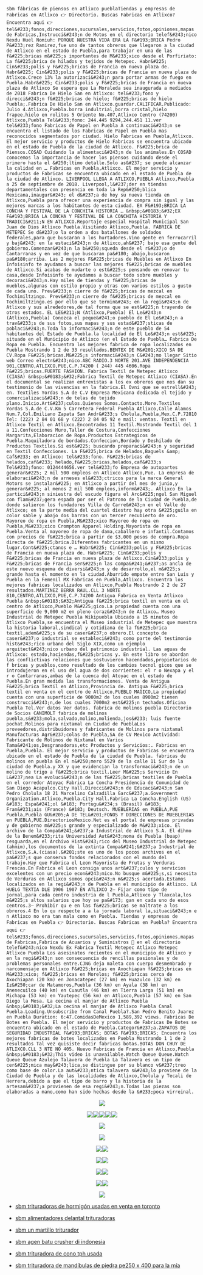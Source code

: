 
```
sbm fábricas de piensos en atlixco pueblaTiendas y empresas de Fabricas en Atlixco 👉 Directorio. Buscas Fabricas en Atlixco? Encuentra aqui 👉 tel&#233;fonos,direcciones,sucursales,servicios,fotos,opiniones,mapas de Fabricas,Instrucci&#243;n de Motos en el directorio telef&#243;nico Nexdu Huel Nomiuh: PORQUE NUESTRA VIDA ERA LA F&#193;BRICA Pedro P&#233;rez Ramirez,fue uno de tantos obreros que llegaron a la ciudad de Atlixco en el estado de Puebla,para trabajar en una de las f&#225;bricas m&#225;s importantes de M&#233;xico desde el Porfiriato: La f&#225;brica de hilados y tejidos de Metepec. Habr&#225; Cin&#233;polis y F&#225;bricas de Francia en nueva plaza de. Habr&#225; Cin&#233;polis y F&#225;bricas de Francia en nueva plaza de Atlixco.Crece 13% la autorizaci&#243;n para portar armas de fuego en Puebla.Habr&#225; Cin&#233;polis y F&#225;bricas de Francia en nueva plaza de Atlixco Se espera que La Moraleda sea inaugurada a mediados de 2018 Fabrica De Hielo San en Atlixco: tel&#233;fono y direcci&#243;n f&#225;bricas de hielo; f&#225;bricas de hielo Puebla;.Fabrica De Hielo San en Atlixco.guardar.CALIFICAR.Publicado: Julio 4.Atlixco,Puebla.borra indultrial,borra cristal,hielo frapee,hielo en rolitos 5 Oriente No.407,Atlixco Centro (74200) Atlixco,Puebla Tel&#233;fono: 244.445 9294,244.451 11.ver tel&#233;fono Fabricas de Papel en Puebla A continuaci&#243;n se encuentra el listado de los Fabricas de Papel en Puebla mas reconocidos segmentados por ciudad. Hielo Fabricas en Puebla,Atlixco. El mejor servicio y productos de Hielo Fabricas se encuentra ubicado en el estado de Puebla de la ciudad de Atlixco. F&#225;brica de Piensos.COSAD Cuidando la alimentaci&#243;n de los animales.En COSAD conocemos la importancia de hacer los piensos cuidando desde el primero hasta el &#250;ltimo detalle.Solo as&#237; se puede alcanzar la calidad en … Fabricas en Puebla,Atlixco. El mejor servicio y productos de Fabricas se encuentra ubicado en el estado de Puebla de la ciudad de Atlixco. LIVERPOOL LLEGA A ATLIXCO,PUEBLA Atlixco,Puebla a 25 de septiembre de 2018. Liverpool,l&#237;der en tiendas departamentales con presencia en toda la Rep&#250;blica Mexicana,inaugur&#243; el d&#237;a de hoy su nueva tienda en Atlixco,Puebla para ofrecer una experiencia de compra sin igual y las mejores marcas a los habitantes de esta ciudad. EX F&#193;BRICA LA CONCHA Y FESTIVAL DE LA CONCHITA HISTORIA … &nbsp;&#0183;&#32;EX F&#193;BRICA LA CONCHA Y FESTIVAL DE LA CONCHITA HISTORIA Y TRADICI&#211;N EN ATLIXCO.Reportaje especial Hospital Municipal San Juan de Dios Atlixco Puebla.Visitando Atlixco,Puebla. FABRICA DE METEPEC Se d&#237;o la orden a dos batallones de soldados federales,para que buscaran a los hurtadores.Vino gente en ferrocarril y baj&#243; en la estaci&#243;n de Atlixco,ah&#237; bajo esa gente del gobierno.Comenzar&#243;n la b&#250;squeda desde el r&#237;o de Cantarranas y en vez de que buscaran pa&#180; abajo,buscaron pa&#180;arriba. Las 2 mejores F&#225;bricas de Muebles en Atlixco En Infoisinfo te ayudamos a buscar las mejores f&#225;bricas de muebles de Atlixco.Si acabas de mudarte o est&#225;s pensando en renovar tu casa,desde Infoisinfo te ayudamos a buscar todo sobre muebles y decoraci&#243;n.Hay miles de tiendas y f&#225;bricas de muebles,algunas con estilo propio y otras con varios estilos a gusto de cada uno. Prev&#233;n cierre de f&#225;bricas de mezcal en Tochimiltzingo. Prev&#233;n cierre de f&#225;bricas de mezcal en Tochimiltzingo.es por ello que se termin&#243; en la regi&#243;n de Atlixco y sus alrededores,de tal forma que se est&#225;n trayendo de otros estados. EL LE&#211;N (Atlixco,Puebla) El Le&#243;n (Atlixco,Puebla) Conozca el peque&#241;o pueblo de El Le&#243;n a trav&#233;s de sus fotos,sus mapas y sus estad&#237;sticas de poblaci&#243;n.Toda la informaci&#243;n de este pueblo de 54 habitantes del Estado de Puebla.la localidad de El Le&#243;n est&#225; situado en el Municipio de Atlixco (en el Estado de Puebla… Fabrica De Ropa en Puebla. Encuentra los mejores fabrica de ropa localizados en Puebla Mostrando 1 2 de 33 resultados.BENTEX DE M&#201;XICO SA DE CV.Ropa F&#225;bricas.M&#225;s informaci&#243;n C&#243;mo llegar Sitio web Correo electr&#243;nico.ABC RADIO.3 NORTE 201.AVE INDEPENDENCIA 901,CENTRO,ATLIXCO,PUE,C.P.74200 ( 244) 445 4606.Ropa F&#225;bricas.FUERTE FASHION. Fabrica Textil de Metepec Atlixco (CIASA) &nbsp;&#0183;&#32;Fabrica Textil de Metepec Atlixco (CIASA).En el documental se realizan entrevistas a los ex obreros que nos dan su testimonio de las vivencias en la fabrica.El Ovni que se estrell&#243; en. Textiles Yordas S.A de C.V Empresa Mexicana dedicada el tejido y comercializaci&#243;n de telas de tejido plano.Inicio.Art&#237;culos.Quienes Somos.Contacto.More.Textiles Yordas S.A.de C.V.Km 5 Carretera Federal Puebla Atlixco,Calle Alamos Num.7,Col.Emiliano Zapata San Andr&#233;s Cholula,Puebla,Mex.C.P.72810 Tel: (222) 2 84 01 68 y (222) 2 84 05 92 e mail: ventas. Textil en Atlixco Textil en Atlixco.Encontrados 11 Textil.Mostrando Textil del 1 a 11.Confecciones Muro,Taller de Costura,Confecciones Margarita,Elaboracion de Ropa.Productos Estrategicos de Puebla.Maquiladora de bordados.Confeccion,Bordado y Deshilado de Productos Textiles.Si est&#225; buscando preparaci&#243;n y seguridad en Textil Confecciones. La F&#225;brica de Helados,Baguels &amp; Caf&#233; en Atlixco: tel&#233;fono. F&#225;bricas de helados,caf&#233; helado,f&#225;bricas,helados,caf&#233;s Tel&#233;fono: 0124444656.ver tel&#233;fo Empresa de autopartes generar&#225; 2 mil 500 empleos en Atlixco Atlixco,Pue. La empresa de elaboraci&#243;n de arneses el&#233;ctricos para la marca General Motors se instalar&#225; en Atlixco a partir del mes de junio,y generar&#225; al menos 2 mil 500 empleos,inform&#243;. Atlixco En la partici&#243;n siniestra del escudo figura el Arc&#225;ngel San Miguel con flam&#237;gera espada por ser el Patrono de la Ciudad de Puebla,de donde salieron los fundadores Villa de Carre&#243;n en el Valle de Atlixco; en la parte media del cuartel diestro hay otra &#225;guila en color sable y abajo dos barras con un tercer recubierto de oro. Mayoreo de ropa en Puebla,M&#233;xico Mayoreo de ropa en Puebla,M&#233;xico Crompton Apparel Holding.Mayorista de ropa en Puebla.Venta al mayoreo de ropa de dama,caballero e infantil.Contamos con precios de f&#225;brica a partir de $3,000 pesos de compra.Ropa directa de f&#225;brica.Diferentes fabricantes en un mismo lugar.Cont&#225;ctanos e … Habr&#225; Cin&#233;polis y F&#225;bricas de Francia en nueva plaza de. Habr&#225; Cin&#233;polis y F&#225;bricas de Francia en nueva plaza de Atlixco.Cin&#233;polis y F&#225;bricas de Francia ser&#225;n las compa&#241;&#237;as ancla de este nuevo esquema de diversi&#243;n y de desarrollo,el m&#225;s grande hasta el momento en la ciudad.Aburrido empate entre San Luis y Puebla en la Femenil MX Fabricas en Puebla,Atlixco. Encuentra los mejores fabricas localizados en Atlixco,Puebla Mostrando 2 2 de 27 resultados.MARTINEZ BERRA RAUL.CLL 3 NORTE 810,CENTRO,ATLIXCO,PUE,C.P.74200 Antigua Fabrica en Venta Atlixco Puebla &nbsp;&#0183;&#32;Antigua f&#225;brica textil en venta en el centro de Atlixco,Pueblo M&#225;gico.La propiedad cuenta con una superficie de 9,000 m2 en pleno coraz&#243;n de Atlixco… Museo Industrial de Metepec Puebla Wikipuebla Ubicado a 15 minutos de Atlixco Puebla,se encuentra el Museo industrial de Metepec que muestra la historia laboral,sindical y cotidiana de la f&#225;brica textil,adem&#225;s de su caser&#237;o obrero.El concepto de caser&#237;o industrial se estableci&#243; como parte del testimonio hist&#243;rico urbano del Siglo XIX,como un ejemplo arquitect&#243;nico urbano del patrimonio industrial. Las aguas de Atlixco: estado,haciendas,f&#225;bricas y. En este libro se abordan las conflictivas relaciones que sostuvieron hacendados,propietarios de f bricas y pueblos,como resultado de los cambios tecnol gicos que se introdujeron en el uso del agua de dos corrientes: el r o Nexapa y el r o Cantarranas,ambas de la cuenca del Atoyac en el estado de Puebla.En gran medida las transformaciones. Venta de Antigua F&#225;brica Textil en Atlixco,Provincia de. Antigua F&#225;brica textil en venta en el centro de Atlixco,PUEBLO MAGICO,La propiedad cuenta con una superficie de 9000m2 de los cuales 8900m2 tienen construcci&#243;n,de los cuales 7000m2 est&#225;n techados.Oficina Puebla Tel.Ver datos Ver datos. fabrica de molinos puebla Directorio de Socios CANIMOLT fabrica de molinos puebla,s&#233;mola,salvado,molino,molienda,jos&#233; luis fuente pochat.Molinos para nixtamal en Ciudad de PueblaLos proveedores,distribuidores y fabricantes de Molinos para nixtamal Manufacturas Agr&#237;colas de Puebla,SA de CV Mexico Actividad: Fabricante de Molinos de Nixtamal en Varios Tama&#241;os,Desgranadoras,etc Productos y Servicios:. Fabricas en Puebla,Puebla. El mejor servicio y productos de Fabricas se encuentra ubicado en el estado de Puebla de la ciudad de Puebla. fabricas de molinos en puebla En el n&#250;mero 5529 de la calle 11 Sur de la ciudad de Puebla.y XX y que evidencian la transformaci&#243;n de un molino de trigo a f&#225;brica textil.Leer M&#225;s Servicio En L&#237;nea La evoluci&#243;n de las f&#225;bricas textiles de Puebla en el corredor Atoyac Fabrica La Concha Presidencia de Comunidad de San Diego Acapulco.City Hall.Direcci&#243;n de Educaci&#243;n San Pedro Cholula 18 21 Marcelino Calzadilla Garc&#237;a.Government Organization.Atlixco,Puebla.City Hall.Fabrica La Concha.English (US) &#183; Espa&#241;ol &#183; Portugu&#234;s (Brasil) &#183; Fran&#231;ais (France) &#183; Deutsch. MUEBLERIAS en PUEBLA,PUE Puebla,Puebla GU&#205;A DE TEL&#201;FONOS Y DIRECCIONES DE MUEBLERIAS en PUEBLA,PUE.DirectoriosMexico.Net es el portal de empresas privadas y de gobierno m&#225;s grande y especializado de M&#233;xico. El archivo de la Compa&#241;&#237;a Industrial de Atlixco S.A. El dihmo de la Benem&#233;rita Universidad Aut&#243;noma de Puebla (buap) resguarda,en el Archivo Hist&#243;rico del Museo Industrial de Metepec (ahmim),los documentos de la extinta Compa&#241;&#237;a Industrial de Atlixco,S.A.(ciasa).&#201;ste es uno de los pocos archivos en el pa&#237;s que conserva fondos relacionados con el mundo del trabajo.Hay que Fabrica el Leon Mayorista de Frutas y Verduras Frescas.En Fabrica el Leon consiga unos art&#237;culos y servicios excelentes con un precio econ&#243;mico.No busque m&#225;s,si necesita de Verduras en Atlixco somos opci&#243;n m&#225;s acertada.Estamos localizados en la regi&#243;n de Puebla en el municipio de Atlixco. LA HUELG TEXTIA DLE 1906 1907 EN ATLIXCO 2— Fijar como tipo de jornal,para cada centro industria de l Puebla,Atlixco y Tlaxcala,los m&#225;s altos salarios que hoy se pa&#173; gan en cada uno de esos centros.3— Prohibir qu e en las f&#225;bricas se maltrate a los obreros.4 En lo qu respecte a a la jornada laboral la,situaci&#243;n e n Atlixco no era tan mala como en Puebla. Tiendas y empresas de Fabricas en Puebla 👉 Directorio. Buscas Fabricas en Puebla? Encuentra aqui 👉 tel&#233;fonos,direcciones,sucursales,servicios,fotos,opiniones,mapas de Fabricas,Fabrica de Acuarios y Suministros 👢 en el directorio telef&#243;nico Nexdu Ex Fabrica Textil Metepec Atlixco Metepec Atlixco Puebla Los asesinatos recientes en el municipio de Atlixco y en la regi&#243;n son consecuencia de rencillas pasionales y de problemas personales entre.CJNG deja maleta con cuerpo desmembrado y narcomensaje en Atlixco F&#225;bricas en Axochiapan f&#225;bricas en M&#233;xico; f&#225;bricas en Morelos; f&#225;bricas cerca de Axochiapan (20 km) en Jonacatepec (27 km) en Huazulco (32 km) en Iz&#250;car de Matamoros,Puebla (36 km) en Ayala (38 km) en Anenecuilco (40 km) en Cuautla (46 km) en Tierra Larga (51 km) en Michapa (53 km) en Yautepec (56 km) en Atlixco,Puebla (57 km) en San Diego la Mesa. La cecina el manjar de Atlixco Puebla &nbsp;&#0183;&#32;La cecina el manjar de Atlixco Puebla Canal Puebla.Loading.Unsubscribe from Canal Puebla?.San Pedro Benito Juarez en Puebla Duration: 6:47.ComidasDeMexico 1,589,392 views. Fabricas De Botes en Puebla. El mejor servicio y productos de Fabricas De Botes se encuentra ubicado en el estado de Puebla.Categor&#237;a.ZAPATOS DE SEGURIDAD INDUSTRIAL F&#193;BRICAS; BOTAS F&#193;BRICAS; Encuentra los mejores fabricas de botes localizados en Puebla Mostrando 1 1 de 2 resultados Tal vez quisiste decir fabricas botas.BOTAS DON CHUY DE ATLIXCO.CLL 3 NTE NO 405. Nuevo Fabricas de Francia en Atlixco,Puebla &nbsp;&#0183;&#32;This video is unavailable.Watch Queue Queue.Watch Queue Queue Azulejo Talavera de Puebla La Talavera es un tipo de cer&#225;mica may&#243;lica,se distingue por su blanco v&#237;treo como base de color.La aut&#233;ntica talavera s&#243;lo proviene de la Ciudad de Puebla y de las localidades de Atlixco,Cholula y Tecali de Herrera,debido a que el tipo de barro y la historia de la artesan&#237;a provienen de esa regi&#243;n.Todas las piezas son elaboradas a mano,como han sido hechas desde la &#233;poca virreinal. 
```

<div align="center">

<a href="https://es-crusher.shibang-china.com/github&k=sbm+f%C3%A1bricas+de+piensos+en+atlixco+puebla"><img src="https://static.shibang-china.com/es/crusher/logo.jpg"></a>

<a href="https://es-crusher.shibang-china.com/github&k=sbm+f%C3%A1bricas+de+piensos+en+atlixco+puebla"><img src="https://static.shibang-china.com/es/crusher/index.jpg"></a><a href="https://es-crusher.shibang-china.com/material.htmlgithub&k=sbm+f%C3%A1bricas+de+piensos+en+atlixco+puebla"><img src="https://static.shibang-china.com/es/crusher/material.jpg"></a><a href="https://es-crusher.shibang-china.com/application.htmlgithub&k=sbm+f%C3%A1bricas+de+piensos+en+atlixco+puebla"><img src="https://static.shibang-china.com/es/crusher/application.jpg"></a><a href="https://es-crusher.shibang-china.com/aboutus.htmlgithub&k=sbm+f%C3%A1bricas+de+piensos+en+atlixco+puebla"><img src="https://static.shibang-china.com/es/crusher/aboutus.jpg"></a><a href="https://es-crusher.shibang-china.com/contact.htmlgithub&k=sbm+f%C3%A1bricas+de+piensos+en+atlixco+puebla"><img src="https://static.shibang-china.com/es/crusher/contact.jpg"></a>

<a href="https://es-crusher.shibang-china.com/github&k=sbm+f%C3%A1bricas+de+piensos+en+atlixco+puebla"><img src="https://static.shibang-china.com/es/crusher/banner.jpg"></a>

<a href="https://swt.shibang-china.com/github&k=sbm+f%C3%A1bricas+de+piensos+en+atlixco+puebla"><img src="https://static.shibang-china.com/es/crusher/text.jpg"></a>

<a href="https://swt.shibang-china.com/github&k=sbm+f%C3%A1bricas+de+piensos+en+atlixco+puebla"><img src="https://static.shibang-china.com/es/crusher/chat.jpg"></a><a href="https://es-crusher.shibang-china.com/contact.htmlgithub&k=sbm+f%C3%A1bricas+de+piensos+en+atlixco+puebla"><img src="https://static.shibang-china.com/es/crusher/message.jpg"></a>

<a href="https://es-crusher.shibang-china.com/products/pe.htmlgithub&k=sbm+f%C3%A1bricas+de+piensos+en+atlixco+puebla"><img src="https://static.shibang-china.com/es/crusher/pe.jpg"></a><a href="https://es-crusher.shibang-china.com/products/pf.htmlgithub&k=sbm+f%C3%A1bricas+de+piensos+en+atlixco+puebla"><img src="https://static.shibang-china.com/es/crusher/pf.jpg"></a>

<a href="https://es-crusher.shibang-china.com/products/hpt.htmlgithub&k=sbm+f%C3%A1bricas+de+piensos+en+atlixco+puebla"><img src="https://static.shibang-china.com/es/crusher/hpt.jpg"></a><a href="https://es-crusher.shibang-china.com/products/vsi.htmlgithub&k=sbm+f%C3%A1bricas+de+piensos+en+atlixco+puebla"><img src="https://static.shibang-china.com/es/crusher/vsi.jpg"></a>

<a href="https://es-crusher.shibang-china.com/products/klv.htmlgithub&k=sbm+f%C3%A1bricas+de+piensos+en+atlixco+puebla"><img src="https://static.shibang-china.com/es/crusher/klv.jpg"></a><a href="https://es-crusher.shibang-china.com/products/portable.htmlgithub&k=sbm+f%C3%A1bricas+de+piensos+en+atlixco+puebla"><img src="https://static.shibang-china.com/es/crusher/portable.jpg"></a>

<a href="https://swt.shibang-china.com/github&k=sbm+f%C3%A1bricas+de+piensos+en+atlixco+puebla"><img src="https://static.shibang-china.com/es/crusher/case.jpg"></a>

</div>


* [sbm trituradoras de hormigón usadas en venta en toronto](sbm%20trituradoras%20de%20hormig%C3%B3n%20usadas%20en%20venta%20en%20toronto.md)

* [sbm alimentadores delantal trituradoras](sbm%20alimentadores%20delantal%20trituradoras.md)

* [sbm un martillo triturador](sbm%20un%20martillo%20triturador.md)

* [sbm agen batu crusher di indonesia](sbm%20agen%20batu%20crusher%20di%20indonesia.md)

* [sbm trituradora de cono tph usada](sbm%20trituradora%20de%20cono%20tph%20usada.md)

* [sbm trituradora de mandíbulas de piedra pe250 x 400 para la mía](sbm%20trituradora%20de%20mand%C3%ADbulas%20de%20piedra%20pe250%20x%20400%20para%20la%20m%C3%ADa.md)